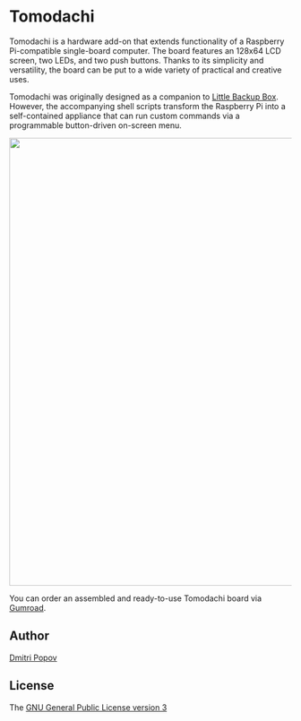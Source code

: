 # Tomodachi

Tomodachi is a hardware add-on that extends functionality of a Raspberry Pi-compatible single-board computer. The board features an 128x64 LCD screen, two LEDs, and two push buttons. Thanks to its simplicity and versatility, the board can be put to a wide variety of practical and creative uses.

Tomodachi was originally designed as a companion to [Little Backup Box](https://github.com/dmpop/little-backup-box). However, the accompanying shell scripts transform the Raspberry Pi into a self-contained appliance that can run custom commands via a programmable button-driven on-screen menu.

<img src="https://i.imgur.com/aGLV1g7.jpg" width="800"/>

You can order an assembled and ready-to-use Tomodachi board via [Gumroad](https://gum.co/tomodachi).

## Author

[Dmitri Popov](https://www.tokyoma.de/)

## License

The [GNU General Public License version 3](http://www.gnu.org/licenses/gpl-3.0.en.html)